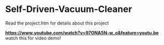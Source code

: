 # Self-Driven-Vacuum-Cleaner
Read the project.htm for details about this project  

**https://www.youtube.com/watch?v=97ONA5N-w_o&feature=youtu.be** watch this for video demo!
